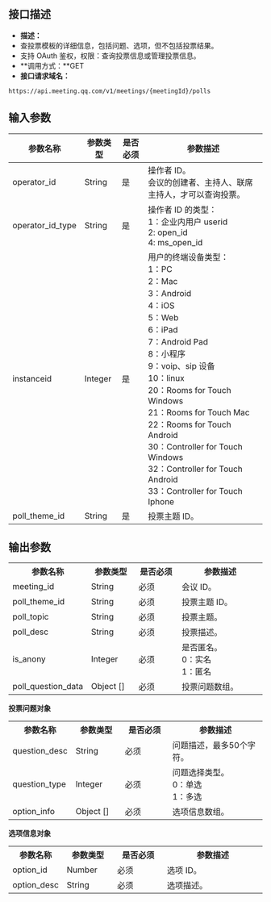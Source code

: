 ## 接口描述
- **描述：**
 - 查投票模板的详细信息，包括问题、选项，但不包括投票结果。
 - 支持 OAuth 鉴权，权限：查询投票信息或管理投票信息。
- **调用方式：**GET
- **接口请求域名：**
```plaintext
https://api.meeting.qq.com/v1/meetings/{meetingId}/polls
```

## 输入参数
| 参数名称 |  参数类型  |  是否必须   | 参数描述  |
| ------------ | ------------| ------------  | ------------ |
| operator_id	|  String  | 是  |  操作者 ID。<br/>会议的创建者、主持人、联席主持人，才可以查询投票。 |
| operator_id_type|  String 	 | 是   |  操作者 ID 的类型：<br/>1：企业内用户 userid<br/>2: open_id<br/>4: ms_open_id |
| instanceid|  Integer  | 是   |  用户的终端设备类型：<br/>1：PC<br/>2：Mac<br/>3：Android<br/>4：iOS<br/>5：Web<br/>6：iPad<br/>7：Android Pad<br/>8：小程序<br/>9：voip、sip 设备<br/>10：linux<br/>20：Rooms for Touch Windows<br/>21：Rooms for Touch Mac<br/>22：Rooms for Touch Android<br/>30：Controller for Touch Windows<br/>32：Controller for Touch Android<br/>33：Controller for Touch Iphone |
| poll_theme_id|  String  | 是     |  投票主题 ID。 |

## 输出参数
<table>
   <tr>
      <th width="20%" >参数名称	</td>
      <th width="20%" >参数类型</td>
      <th width="20%" >是否必须	</td>
      <th width="40%" >参数描述</td>
   </tr>
 <tr>	
 <td>meeting_id	</td>
 <td>String</td>
 <td>必须</td>	
 <td>会议 ID。</td>    
 </tr>
 <tr>
 <td>poll_theme_id</td>
 <td>String</td>	
 <td>必须</td>	
 <td>投票主题 ID。  </td>  	
 </tr>
 <tr>
 <td>poll_topic	</td>
 <td>String	</td>
 <td>必须</td>		
 <td>投票主题。</td>    
 </tr>
 <tr>	
 <td>poll_desc	</td>
 <td>String	</td>
 <td>必须</td>	
 <td>投票描述。</td>   
 </tr>
 <tr>
 <td>is_anony</td>	
 <td>Integer</td>
 <td>必须</td>	
 <td>是否匿名。 <br>0：实名 <br>1：匿名   </td> 
 </tr>
 <tr>	
 <td>poll_question_data</td>
 <td>Object []</td>	
 <td>必须</td>	
 <td>投票问题数组。   </td> 	
 </tr>
</table>

**投票问题对象**
<table>
   <tr>
      <th width="20%" >参数名称	</td>
      <th width="20%" >参数类型</td>
      <th width="20%" >是否必须	</td>
      <th width="40%" >参数描述</td>
   </tr>
 <tr>
 <td>question_desc	</td>
 <td>String	</td>
 <td>必须</td>
 <td>问题描述，最多50个字符。</td>
 </tr>
 <tr>
 <td>question_type	</td>
 <td>Integer	</td>
 <td>必须</td>	
 <td>问题选择类型。<br>0：单选 <br>1：多选  </td>  
 </tr>	
 <tr>	
 <td>option_info</td>	
 <td>Object []	</td>
 <td>必须</td>	
 <td>选项信息数组。	</td>
 </tr>
</table>

**选项信息对象**
<table>
   <tr>
      <th width="20%" >参数名称	</td>
      <th width="20%" >参数类型</td>
      <th width="20%" >是否必须	</td>
      <th width="40%" >参数描述</td>
   </tr>
 <tr>	
 <td>option_id</td>
 <td>Number</td>
 <td>必须</td>	
 <td>选项 ID。  </td>  
 </tr>
<tr>	
 <td>option_desc</td>
 <td>String</td>
 <td>必须</td>	
 <td>选项描述。  </td>  
 </tr>
</table>

